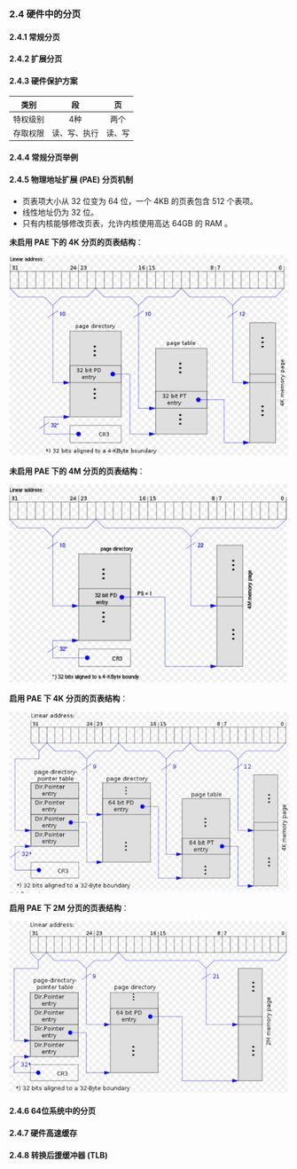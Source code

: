 ### 2.4 硬件中的分页

#### 2.4.1 常规分页

#### 2.4.2 扩展分页

#### 2.4.3 硬件保护方案

|   类别   |      段      |   页   |
| :------: | :----------: | :----: |
| 特权级别 |     4种      |  两个  |
| 存取权限 | 读、写、执行 | 读、写 |

#### 2.4.4 常规分页举例

#### 2.4.5 物理地址扩展 (PAE) 分页机制

- 页表项大小从 32 位变为 64 位，一个 4KB 的页表包含 512 个表项。
- 线性地址仍为 32 位。
- 只有内核能够修改页表，允许内核使用高达 64GB 的 RAM 。

**未启用 PAE 下的 4K 分页的页表结构**：

![页表结构1](../img/页表结构1.gif)

**未启用 PAE 下的 4M 分页的页表结构**：

![页表结构2](../img/页表结构2.gif)

**启用 PAE 下 4K 分页的页表结构**：

![页表结构3](../img/页表结构3.gif)

**启用 PAE 下 2M 分页的页表结构**：

![页表结构4](../img/页表结构4.gif)

#### 2.4.6 64位系统中的分页

#### 2.4.7 硬件高速缓存

#### 2.4.8 转换后援缓冲器 (TLB) 